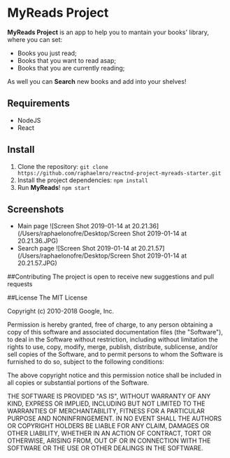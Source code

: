 # MyReads Project

**MyReads Project** is an app to help you to mantain your books' library, where you can set:
-   Books you just read;
-   Books that you want to read asap;
-   Books that you are currently reading;

As well you can **Search** new books and add into your shelves!

## Requirements
-   NodeJS
-   React

## Install
1. Clone the repository:
`git clone https://github.com/raphaelmro/reactnd-project-myreads-starter.git`
2. Install the project dependencies:
`npm install`
3. Run **MyReads**! `npm start`

## Screenshots
-   Main page
![Screen Shot 2019-01-14 at 20.21.36](/Users/raphaelonofre/Desktop/Screen Shot 2019-01-14 at 20.21.36.JPG)
-   Search page
![Screen Shot 2019-01-14 at 20.21.57](/Users/raphaelonofre/Desktop/Screen Shot 2019-01-14 at 20.21.57.JPG)


##Contributing
The project is open to receive new suggestions and pull requests

##License
The MIT License

Copyright (c) 2010-2018 Google, Inc.

Permission is hereby granted, free of charge, to any person obtaining a copy
of this software and associated documentation files (the "Software"), to deal
in the Software without restriction, including without limitation the rights
to use, copy, modify, merge, publish, distribute, sublicense, and/or sell
copies of the Software, and to permit persons to whom the Software is
furnished to do so, subject to the following conditions:

The above copyright notice and this permission notice shall be included in
all copies or substantial portions of the Software.

THE SOFTWARE IS PROVIDED "AS IS", WITHOUT WARRANTY OF ANY KIND, EXPRESS OR
IMPLIED, INCLUDING BUT NOT LIMITED TO THE WARRANTIES OF MERCHANTABILITY,
FITNESS FOR A PARTICULAR PURPOSE AND NONINFRINGEMENT. IN NO EVENT SHALL THE
AUTHORS OR COPYRIGHT HOLDERS BE LIABLE FOR ANY CLAIM, DAMAGES OR OTHER
LIABILITY, WHETHER IN AN ACTION OF CONTRACT, TORT OR OTHERWISE, ARISING FROM,
OUT OF OR IN CONNECTION WITH THE SOFTWARE OR THE USE OR OTHER DEALINGS IN
THE SOFTWARE.